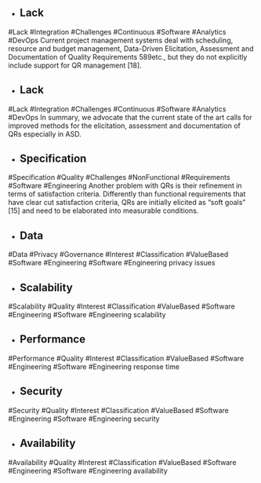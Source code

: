 - ## Lack
#Lack  #Integration #Challenges #Continuous #Software #Analytics #DevOps 
Current project management systems deal with scheduling, resource and budget management, Data-Driven Elicitation, Assessment and Documentation of Quality Requirements 589etc., but they do not explicitly include support for QR management [18].

- ## Lack
#Lack  #Integration #Challenges #Continuous #Software #Analytics #DevOps 
In summary, we advocate that the current state of the art calls for improved methods for the elicitation, assessment and documentation of QRs especially in ASD.

- ## Specification
#Specification #Quality #Challenges #NonFunctional #Requirements #Software #Engineering 
Another problem with QRs is their refinement in terms of satisfaction criteria. Differently than functional requirements that have clear cut satisfaction criteria, QRs are initially elicited as “soft goals” [15] and need to be elaborated into measurable conditions.

- ## Data
#Data #Privacy #Governance #Interest #Classification #ValueBased #Software #Engineering #Software #Engineering 
privacy issues

- ## Scalability
#Scalability #Quality #Interest #Classification #ValueBased #Software #Engineering #Software #Engineering 
scalability

- ## Performance
#Performance #Quality #Interest #Classification #ValueBased #Software #Engineering #Software #Engineering 
response time

- ## Security
#Security #Quality #Interest #Classification #ValueBased #Software #Engineering #Software #Engineering 
security

- ## Availability
#Availability #Quality #Interest #Classification #ValueBased #Software #Engineering #Software #Engineering 
availability


